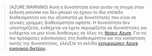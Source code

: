 >[AZURE.WARNING] Αυτή η δυνατότητα είναι αυτήν τη στιγμή στην έκδοση preview και δεν μπορεί να έχουν το ίδιο επίπεδο διαθεσιμότητα και την αξιοπιστία με δυνατότητες που είναι σε γενικές γραμμές διαθεσιμότητα αφήστε. Η δυνατότητα δεν υποστηρίζεται, ενδέχεται να έχετε περιορίζεται σε δυνατότητες και ενδέχεται να μην είναι διαθέσιμες σε όλες τις [θέσεις Azure](https://azure.microsoft.com/regions/). Για τις πιο πρόσφατες ειδοποιήσεις στη διαθεσιμότητα και την κατάσταση αυτής της δυνατότητας, ελέγξτε τη σελίδα [ενημερώσεις Azure εικονικού δικτύου](https://azure.microsoft.com/updates/?product=virtual-network) .